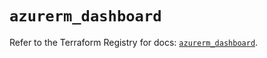# `azurerm_dashboard`

Refer to the Terraform Registry for docs: [`azurerm_dashboard`](https://registry.terraform.io/providers/hashicorp/azurerm/3.114.0/docs/resources/dashboard).
